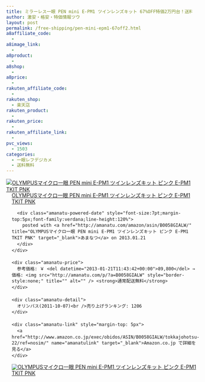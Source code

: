```yaml
---
title: ミラーレス一眼 PEN mini E-PM1 ツインレンズキット 67%OFF特価2万円台！送料無料！
author: 激安・格安・特価情報ツウ
layout: post
permalink: /free-shipping/pen-mini-epm1-67off2.html
a8affiliate_code:
  - 
a8image_link:
  - 
a8product:
  - 
a8shop:
  - 
a8price:
  - 
rakuten_affiliate_code:
  - 
rakuten_shop:
  - 楽天店
rakuten_product:
  - 
rakuten_price:
  - 
rakuten_affiliate_link:
  - 
pvc_views:
  - 1503
categories:
  - 一眼レフデジカメ
  - 送料無料
---
```

<div class="amanatu-box" style="margin-bottom:0px;">
  <div class="amanatu-image" style="float:left;">
    <a href="http://www.amazon.co.jp/exec/obidos/ASIN/B0058GIALW/tokkajohotsu-22/ref=nosim/" name="amanatulink" target="_blank"><img src="http://i0.wp.com/ecx.images-amazon.com/images/I/41VO%2Bpc7n8L._SL160_.jpg?w=546" alt="OLYMPUSマイクロ一眼 PEN mini E-PM1 ツインレンズキット ピンク E-PM1 TKIT PNK" style="border: none;" data-recalc-dims="1" /></a>
  </div>
  
  <div class="amanatu-info" style="float:left;margin-left:15px;line-height:120%">
    <div class="amanatu-name" style="margin-bottom:10px;line-height:120%">
      <a href="http://www.amazon.co.jp/exec/obidos/ASIN/B0058GIALW/tokkajohotsu-22/ref=nosim/" name="amanatulink" target="_blank">OLYMPUSマイクロ一眼 PEN mini E-PM1 ツインレンズキット ピンク E-PM1 TKIT PNK</a> 
      
      <div class="amanatu-powered-date" style="font-size:7pt;margin-top:5px;font-family:verdana;line-height:120%">
        posted with <a href="http://amanatu.com/amazon/asin/B0058GIALW/" title="OLYMPUSマイクロ一眼 PEN mini E-PM1 ツインレンズキット ピンク E-PM1 TKIT PNK" target="_blank">あまなつ</a> on 2013.01.21
      </div>
    </div>
    
    <div class="amanatu-price">
      参考価格: ￥ <del datetime="2013-01-21T11:43:42+00:00">89,800</del> → 価格: <img src="http://amanatu.com/p/?a=B0058GIALW" style="border-style:none;" title="" alt="" /> <strong>通常配送無料</strong>
    </div>
    
    <div class="amanatu-detail">
      オリンパス(2011-10-07)<br />売り上げランキング: 1206
    </div>
    
    <div class="amanatu-link" style="margin-top: 5px">
      <a href="http://www.amazon.co.jp/exec/obidos/ASIN/B0058GIALW/tokkajohotsu-22/ref=nosim/" name="amanatulink" target="_blank">Amazon.co.jp で詳細を見る</a>
    </div>
  </div>
  
  <div class="amanatu-footer" style="clear: left">
  </div>
  
  <div class="amanatu-imageset">
    <div class="amanatu-image" style="float:left;">
      <a href="http://www.amazon.co.jp/exec/obidos/ASIN/B0058GIALW/tokkajohotsu-22/ref=nosim/" name="amanatulink" target="_blank"><img src="http://i0.wp.com/ecx.images-amazon.com/images/I/41gmbHyHCnL._AA160_.jpg?w=546" alt="OLYMPUSマイクロ一眼 PEN mini E-PM1 ツインレンズキット ピンク E-PM1 TKIT PNK" style="border: none;" data-recalc-dims="1" /></a>
    </div>
    
    <div class="amanatu-image" style="float:left;">
      <a href="http://www.amazon.co.jp/exec/obidos/ASIN/B0058GIALW/tokkajohotsu-22/ref=nosim/" name="amanatulink" target="_blank"><img src="http://i2.wp.com/ecx.images-amazon.com/images/I/41LwZ4xevTL._AA160_.jpg?w=546" alt="OLYMPUSマイクロ一眼 PEN mini E-PM1 ツインレンズキット ピンク E-PM1 TKIT PNK" style="border: none;" data-recalc-dims="1" /></a>
    </div>
    
    <div class="amanatu-image" style="float:left;">
      <a href="http://www.amazon.co.jp/exec/obidos/ASIN/B0058GIALW/tokkajohotsu-22/ref=nosim/" name="amanatulink" target="_blank"><img src="http://i1.wp.com/ecx.images-amazon.com/images/I/31XS6iuT7VL._AA160_.jpg?w=546" alt="OLYMPUSマイクロ一眼 PEN mini E-PM1 ツインレンズキット ピンク E-PM1 TKIT PNK" style="border: none;" data-recalc-dims="1" /></a>
    </div>
    
    <div class="amanatu-image" style="float:left;">
      <a href="http://www.amazon.co.jp/exec/obidos/ASIN/B0058GIALW/tokkajohotsu-22/ref=nosim/" name="amanatulink" target="_blank"><img src="http://i0.wp.com/ecx.images-amazon.com/images/I/41qAKjmFenL._AA160_.jpg?w=546" alt="OLYMPUSマイクロ一眼 PEN mini E-PM1 ツインレンズキット ピンク E-PM1 TKIT PNK" style="border: none;" data-recalc-dims="1" /></a>
    </div>
    
    <div class="amanatu-footer" style="clear: left">
    </div>
  </div>
</div>